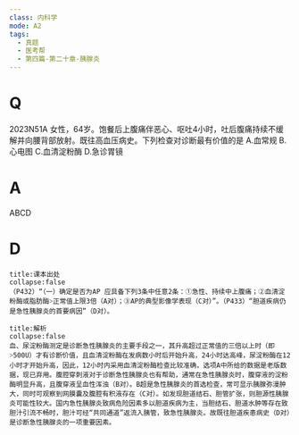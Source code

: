 ```yaml
---
class: 内科学
mode: A2
tags:
  - 真题
  - 医考帮
  - 第四篇-第二十章-胰腺炎
---
```


# Q
2023N51A 女性，64岁。饱餐后上腹痛伴恶心、呕吐4小时，吐后腹痛持续不缓解并向腰背部放射。既往高血压病史。下列检查对诊断最有价值的是
A.血常规
B.心电图
C.血清淀粉酶
D.急诊胃镜

# A
ABCD
# D
```ad-note
title:课本出处
collapse:false
（P432）“（一）确定是否为AP 应具备下列3条中任意2条：①急性、持续中上腹痛；②血清淀粉酶或脂肪酶˃正常值上限3倍（A对）；③AP的典型影像学表现（C对）”。（P433）“胆道疾病仍是急性胰腺炎的首要病因”（D对）。
```

```ad-summary
title:解析
collapse:false
血、尿淀粉酶测定是诊断急性胰腺炎的主要手段之一，其升高超过正常值的三倍以上时（即˃500U）才有诊断价值，且血清淀粉酶在发病数小时后开始升高，24小时达高峰，尿淀粉酶在12小时才开始升高，因此，12小时内采用血清淀粉酶检查比较准确，选项A中所给的数据是老版数据，现已弃用。腹腔穿刺液对于诊断急性胰腺炎也有帮助，通常在急性胰腺炎时，腹穿液的淀粉酶明显升高，且腹穿液呈血性浑浊（B对）。B超是急性胰腺炎的首选检查，常可显示胰腺弥漫肿大，同时可观察到网膜囊及腹腔有积液存在（C对）。如发现胆道结石、胆管扩张，则胆源性胰腺炎可能性较大。国内急性胰腺炎致病危险因素多以胆道疾病为主，当胆结石、胆道水肿等存在致胆汁引流不畅时，胆汁可经“共同通道”返流入胰管，致急性胰腺炎。故既往胆道疾患病史（D对）是诊断急性胰腺炎的一项重要因素。
```


